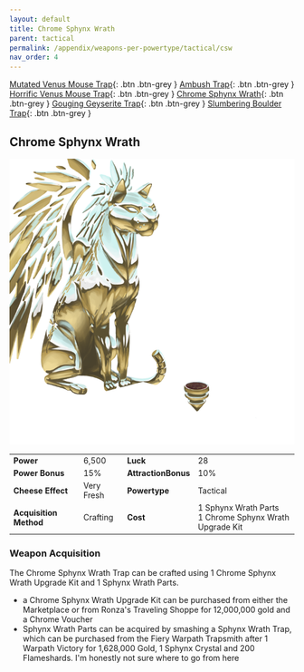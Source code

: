 ```yaml
---
layout: default
title: Chrome Sphynx Wrath
parent: tactical
permalink: /appendix/weapons-per-powertype/tactical/csw
nav_order: 4
---
```

<span class="fs-1">[Mutated Venus Mouse Trap](/appendix/weapons-per-powertype/tactical/mvmt){: .btn .btn-grey } </span><span class="fs-1"> [Ambush Trap](/appendix/weapons-per-powertype/tactical/ambush){: .btn .btn-grey } </span><span class="fs-1"> [Horrific Venus Mouse Trap](/appendix/weapons-per-powertype/tactical/hvmt){: .btn .btn-grey } </span><span class="fs-1"> [Chrome Sphynx Wrath](/appendix/weapons-per-powertype/tactical/csw){: .btn .btn-grey } </span><span class="fs-1"> [Gouging Geyserite Trap](/appendix/weapons-per-powertype/tactical/ggt){: .btn .btn-grey } </span><span class="fs-1"> [Slumbering Boulder Trap](/appendix/weapons-per-powertype/tactical/sbt){: .btn .btn-grey } </span>

## Chrome Sphynx Wrath
<img src="/assets/images/csw.png" alt="shiny kitty" width="600">


|||||
|---|---|---|---|
| __Power__ 	| 6,500| __Luck__ 	| 28 	|
| __Power Bonus__ 	| 15% 	|__AttractionBonus__ 	| 10% 	|
| __Cheese Effect__ 	| Very Fresh 	| __Powertype__ 	| Tactical 	|
| __Acquisition Method__ 	| Crafting 	| __Cost__ 	| 1 Sphynx Wrath Parts <br> 1 Chrome Sphynx Wrath Upgrade Kit	|

### Weapon Acquisition
The Chrome Sphynx Wrath Trap can be crafted using 1 Chrome Sphynx Wrath Upgrade Kit and 1 Sphynx Wrath Parts.
- a Chrome Sphynx Wrath Upgrade Kit can be purchased from either the Marketplace or from Ronza's Traveling Shoppe for 12,000,000 gold and a Chrome Voucher
- Sphynx Wrath Parts can be acquired by smashing a Sphynx Wrath Trap, which can be purchased from the Fiery Warpath Trapsmith after 1 Warpath Victory for 1,628,000 Gold, 1 Sphynx Crystal and 200 Flameshards.
I'm honestly not sure where to go from here